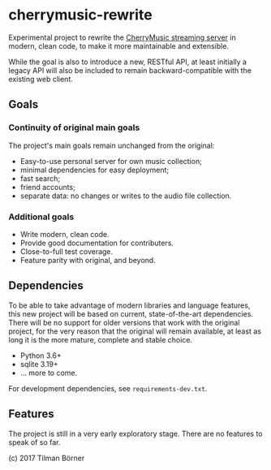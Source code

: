 # cherrymusic-rewrite

Experimental project to rewrite the [CherryMusic streaming server][]
in modern, clean code, to make it more maintainable and extensible.

While the goal is also to introduce a new, RESTful API, at least
initially a legacy API will also be included to remain backward-compatible
with the existing web client.

[CherryMusic streaming server]: https://github.com/devsnd/cherrymusic

## Goals

### Continuity of original main goals

The project's main goals remain unchanged from the original:

* Easy-to-use personal server for own music collection;
* minimal dependencies for easy deployment;
* fast search;
* friend accounts;
* separate data: no changes or writes to the audio file collection.

### Additional goals

* Write modern, clean code.
* Provide good documentation for contributers.
* Close-to-full test coverage.
* Feature parity with original, and beyond.


## Dependencies

To be able to take advantage of modern libraries and language features,
this new project will be based on current, state-of-the-art
dependencies. There will be no support for older versions
that work with the original project, for the very reason that the
original will remain available, at least as long it is the more mature,
complete and stable choice.

* Python 3.6+
* sqlite 3.19+
* ... more to come.

For development dependencies, see `requirements-dev.txt`.


## Features

The project is still in a very early exploratory stage.
There are no features to speak of so far.

(c) 2017 Tilman Börner

